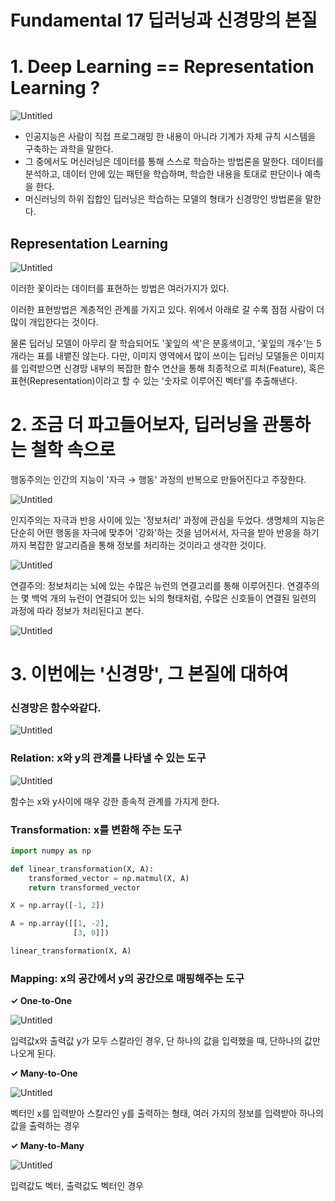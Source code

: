 # Fundamental 17 딥러닝과 신경망의 본질

# 1. **Deep Learning == Representation Learning ?**

![Untitled](image/17-.png)

- 인공지능은 사람이 직접 프로그래밍 한 내용이 아니라 기계가 자체 규칙 시스템을 구축하는 과학을 말한다.
- 그 중에서도 머신러닝은 데이터를 통해 스스로 학습하는 방법론을 말한다. 데이터를 분석하고, 데이터 안에 있는 패턴을 학습하며, 학습한 내용을 토대로 판단이나 예측을 한다.
- 머신러닝의 하위 집합인 딥러닝은 학습하는 모델의 형태가 신경망인 방법론을 말한다.

## Representation Learning

![Untitled](image/17-%201.png)

이러한 꽃이라는 데이터를 표현하는 방법은 여러가지가 있다.

이러한 표현방법은 계층적인 관계를 가지고 있다. 위에서 아래로 갈 수록 점점 사람이 더 많이 개입한다는 것이다.

물론 딥러닝 모델이 아무리 잘 학습되어도 '꽃잎의 색'은 분홍색이고, '꽃잎의 개수'는 5개라는 표를 내뱉진 않는다. 다만, 이미지 영역에서 많이 쓰이는 딥러닝 모델들은 이미지를 입력받으면 신경망 내부의 복잡한 함수 연산을 통해 최종적으로 피처(Feature), 혹은 표현(Representation)이라고 할 수 있는 '숫자로 이루어진 벡터'를 추출해낸다.

# 2. **조금 더 파고들어보자, 딥러닝을 관통하는 철학 속으로**

행동주의는 인간의 지능이 '자극 → 행동' 과정의 반복으로 만들어진다고 주장한다.

![Untitled](image/17-%202.png)

인지주의는 자극과 반응 사이에 있는 '정보처리' 과정에 관심을 두었다. 생명체의 지능은 단순히 어떤 행동을 자극에 맞추어 '강화'하는 것을 넘어서서, 자극을 받아 반응을 하기까지 복잡한 알고리즘을 통해 정보를 처리하는 것이라고 생각한 것이다.

![Untitled](image/17-%203.png)

연결주의: 정보처리는 뇌에 있는 수많은 뉴런의 연결고리를 통해 이루어진다. 연결주의는 몇 백억 개의 뉴런이 연결되어 있는 뇌의 형태처럼, 수많은 신호들이 연결된 일련의 과정에 따라 정보가 처리된다고 본다.

![Untitled](image/17-%204.png)

# 3. **이번에는 '신경망', 그 본질에 대하여**

### 신경망은 **함수**와같다.

![Untitled](image/17-%205.png)

### **Relation: x와 y의 관계를 나타낼 수 있는 도구**

![Untitled](image/17-%206.png)

함수는 x와 y사이에 매우 강한 종속적 관계를 가지게 한다.

### **Transformation: x를 변환해 주는 도구**

```python
import numpy as np

def linear_transformation(X, A):
    transformed_vector = np.matmul(X, A)
    return transformed_vector

X = np.array([-1, 2])

A = np.array([[1, -2],
              [3, 0]])

linear_transformation(X, A)
```

### **Mapping: x의 공간에서 y의 공간으로 매핑해주는 도구**

**✓ One-to-One**

![Untitled](image/17-%207.png)

입력값x와 출력값 y가 모두 스칼라인 경우, 단 하나의 값을 입력했을 때, 단하나의 값만 나오게 된다.

**✓ Many-to-One**

![Untitled](image/17-%208.png)

벡터인 x를 입력받아 스칼라인 y를 출력하는 형태, 여러 가지의 정보를 입력받아 하나의 값을 출력하는 경우

**✓ Many-to-Many**

![Untitled](image/17-%209.png)

입력값도 벡터, 출력값도 벡터인 경우